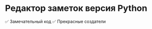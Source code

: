# Редактор заметок версия Python

:white_check_mark: Замечательный код
:white_check_mark: Прекрасные создатели
